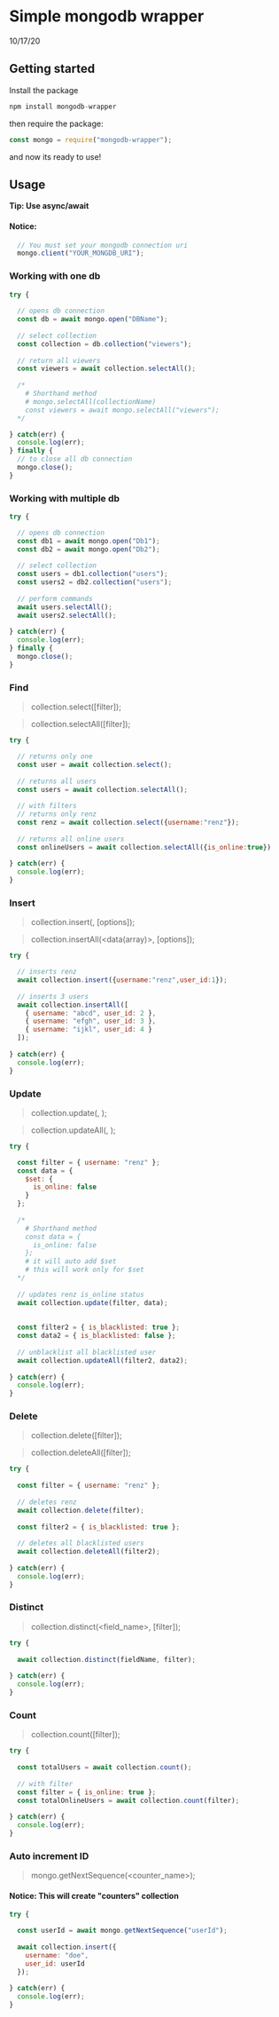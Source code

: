 # Simple mongodb wrapper
10/17/20

## Getting started
Install the package
```js
npm install mongodb-wrapper
```
then require the package:
```js
const mongo = require("mongodb-wrapper");
```
and now its ready to use!

## Usage

**Tip: Use async/await**

#### Notice:
```js
  // You must set your mongodb connection uri
  mongo.client("YOUR_MONGDB_URI");
```

### Working with one db
```js
try {
  
  // opens db connection
  const db = await mongo.open("DBName");
  
  // select collection
  const collection = db.collection("viewers");
  
  // return all viewers
  const viewers = await collection.selectAll();
  
  /*
    # Shorthand method
    # mongo.selectAll(collectionName)
    const viewers = await mongo.selectAll("viewers");
  */

} catch(err) {
  console.log(err);
} finally {
  // to close all db connection
  mongo.close();
}
```

### Working with multiple db
```js
try {

  // opens db connection
  const db1 = await mongo.open("Db1");
  const db2 = await mongo.open("Db2");
  
  // select collection
  const users = db1.collection("users");
  const users2 = db2.collection("users");
  
  // perform commands
  await users.selectAll();
  await users2.selectAll();
  
} catch(err) {
  console.log(err);
} finally {
  mongo.close();
}
```


### Find
> collection.select([filter]);

> collection.selectAll([filter]);

```js
try {

  // returns only one
  const user = await collection.select();
  
  // returns all users
  const users = await collection.selectAll();
  
  // with filters
  // returns only renz
  const renz = await collection.select({username:"renz"});
  
  // returns all online users
  const onlineUsers = await collection.selectAll({is_online:true})
  
} catch(err) {
  console.log(err);
}
```

### Insert
> collection.insert(<data>, [options]);

> collection.insertAll(<data(array)>, [options]);

```js
try {

  // inserts renz
  await collection.insert({username:"renz",user_id:1});
  
  // inserts 3 users
  await collection.insertAll([
    { username: "abcd", user_id: 2 },
    { username: "efgh", user_id: 3 },
    { username: "ijkl", user_id: 4 }
  ]);
  
} catch(err) {
  console.log(err);
}
```


### Update
> collection.update(<filter>, <data>);

> collection.updateAll(<filter>, <data>);

```js
try {

  const filter = { username: "renz" };
  const data = { 
    $set: {
      is_online: false
    }
  };
  
  /*
    # Shorthand method
    const data = { 
      is_online: false
    };
    # it will auto add $set
    # this will work only for $set
  */
  
  // updates renz is_online status
  await collection.update(filter, data);
  
  
  const filter2 = { is_blacklisted: true };
  const data2 = { is_blacklisted: false };
  
  // unblacklist all blacklisted user
  await collection.updateAll(filter2, data2);
  
} catch(err) {
  console.log(err);
}
```


### Delete
> collection.delete([filter]);

> collection.deleteAll([filter]);

```js
try {
  
  const filter = { username: "renz" };
  
  // deletes renz
  await collection.delete(filter);
  
  const filter2 = { is_blacklisted: true };
  
  // deletes all blacklisted users
  await collection.deleteAll(filter2);
  
} catch(err) {
  console.log(err);
}
```

### Distinct
> collection.distinct(<field_name>, [filter]);

```js
try {
  
  await collection.distinct(fieldName, filter);
 
} catch(err) {
  console.log(err);
}
```

### Count
> collection.count([filter]);

```js
try {
  
  const totalUsers = await collection.count();
  
  // with filter
  const filter = { is_online: true };
  const totalOnlineUsers = await collection.count(filter);
  
} catch(err) {
  console.log(err);
}
```


### Auto increment ID
> mongo.getNextSequence(<counter_name>);

#### Notice: This will create "counters" collection

```js
try {

  const userId = await mongo.getNextSequence("userId");
  
  await collection.insert({
    username: "doe",
    user_id: userId
  });
  
} catch(err) {
  console.log(err);
}
```




